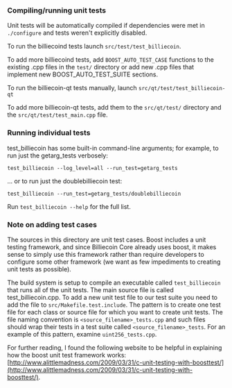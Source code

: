 ### Compiling/running unit tests

Unit tests will be automatically compiled if dependencies were met in `./configure`
and tests weren't explicitly disabled.

To run the billiecoind tests launch `src/test/test_billiecoin`.

To add more billiecoind tests, add `BOOST_AUTO_TEST_CASE` functions to the existing
.cpp files in the `test/` directory or add new .cpp files that
implement new BOOST_AUTO_TEST_SUITE sections.

To run the billiecoin-qt tests manually, launch `src/qt/test/test_billiecoin-qt`

To add more billiecoin-qt tests, add them to the `src/qt/test/` directory and
the `src/qt/test/test_main.cpp` file.

### Running individual tests

test_billiecoin has some built-in command-line arguments; for
example, to run just the getarg_tests verbosely:

    test_billiecoin --log_level=all --run_test=getarg_tests

... or to run just the doublebilliecoin test:

    test_billiecoin --run_test=getarg_tests/doublebilliecoin

Run `test_billiecoin --help` for the full list.

### Note on adding test cases

The sources in this directory are unit test cases.  Boost includes a
unit testing framework, and since Billiecoin Core already uses boost, it makes
sense to simply use this framework rather than require developers to
configure some other framework (we want as few impediments to creating
unit tests as possible).

The build system is setup to compile an executable called `test_billiecoin`
that runs all of the unit tests.  The main source file is called
test_billiecoin.cpp. To add a new unit test file to our test suite you need 
to add the file to `src/Makefile.test.include`. The pattern is to create 
one test file for each class or source file for which you want to create 
unit tests.  The file naming convention is `<source_filename>_tests.cpp` 
and such files should wrap their tests in a test suite 
called `<source_filename>_tests`. For an example of this pattern, 
examine `uint256_tests.cpp`.

For further reading, I found the following website to be helpful in
explaining how the boost unit test framework works:
[http://www.alittlemadness.com/2009/03/31/c-unit-testing-with-boosttest/](http://www.alittlemadness.com/2009/03/31/c-unit-testing-with-boosttest/).
